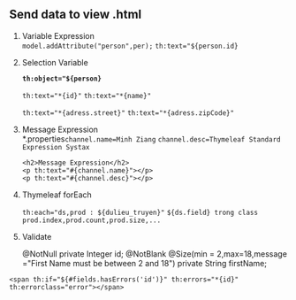 
## Send data to view .html

1. Variable Expression <br>
`model.addAttribute("person",per);`
`th:text="${person.id}`
2. Selection Variable <br>

 	**`th:object="${person}`**
 	
	`th:text="*{id}"`
	`th:text="*{name}"`
	
	`th:text="*{adress.street}"`
	`th:text="*{adress.zipCode}"`
	
3. Message Expression <br>
	*.properties`channel.name=Minh Ziang`
		`channel.desc=Thymeleaf Standard Expression Systax`
		<br>
		
	`<h2>Message Expression</h2>`<br>
	`<p th:text="#{channel.name}"></p>`<br>
	`<p th:text="#{channel.desc}"></p>`<br>
	
4. Thymeleaf forEach <br>

	`th:each="ds,prod : ${dulieu_truyen}"`
	`${ds.field} trong class`
	`prod.index,prod.count,prod.size,...`
5. Validate <br>
	
	@NotNull
	private Integer id;
	@NotBlank
	@Size(min = 2,max=18,message ="First Name must be between 2 and 18")
	private String firstName; 
	
`<span th:if="${#fields.hasErrors('id')}" th:errors="*{id}" th:errorclass="error"></span>`